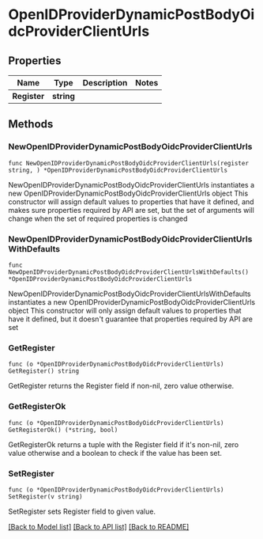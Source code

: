 # OpenIDProviderDynamicPostBodyOidcProviderClientUrls

## Properties

Name | Type | Description | Notes
------------ | ------------- | ------------- | -------------
**Register** | **string** |  | 

## Methods

### NewOpenIDProviderDynamicPostBodyOidcProviderClientUrls

`func NewOpenIDProviderDynamicPostBodyOidcProviderClientUrls(register string, ) *OpenIDProviderDynamicPostBodyOidcProviderClientUrls`

NewOpenIDProviderDynamicPostBodyOidcProviderClientUrls instantiates a new OpenIDProviderDynamicPostBodyOidcProviderClientUrls object
This constructor will assign default values to properties that have it defined,
and makes sure properties required by API are set, but the set of arguments
will change when the set of required properties is changed

### NewOpenIDProviderDynamicPostBodyOidcProviderClientUrlsWithDefaults

`func NewOpenIDProviderDynamicPostBodyOidcProviderClientUrlsWithDefaults() *OpenIDProviderDynamicPostBodyOidcProviderClientUrls`

NewOpenIDProviderDynamicPostBodyOidcProviderClientUrlsWithDefaults instantiates a new OpenIDProviderDynamicPostBodyOidcProviderClientUrls object
This constructor will only assign default values to properties that have it defined,
but it doesn't guarantee that properties required by API are set

### GetRegister

`func (o *OpenIDProviderDynamicPostBodyOidcProviderClientUrls) GetRegister() string`

GetRegister returns the Register field if non-nil, zero value otherwise.

### GetRegisterOk

`func (o *OpenIDProviderDynamicPostBodyOidcProviderClientUrls) GetRegisterOk() (*string, bool)`

GetRegisterOk returns a tuple with the Register field if it's non-nil, zero value otherwise
and a boolean to check if the value has been set.

### SetRegister

`func (o *OpenIDProviderDynamicPostBodyOidcProviderClientUrls) SetRegister(v string)`

SetRegister sets Register field to given value.



[[Back to Model list]](../README.md#documentation-for-models) [[Back to API list]](../README.md#documentation-for-api-endpoints) [[Back to README]](../README.md)


